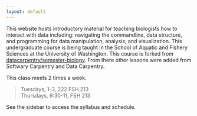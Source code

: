 ```yaml
---
layout: default
---
```


This website hosts introductory material for teaching biologists how to
interact with data including: navigating the commandline, data
structure, and programming for data manipulation, analysis, and
visualization. This undergraduate course is being taught in the School of Aquatic and Fishery Sciences at the University of Washington. This course is forked from [datacarpentry/semester-biology](https://github.com/datacarpentry/semester-biology).
From there other lessons were added from Softwary Carpentry and Data Carpentry.

This class meets 2 times a week.
>Tuesdays, 1-3, 222 FSH 213     
>Thursdays, 9:30-11, FSH 213

See the sidebar to access the syllabus and schedule.
